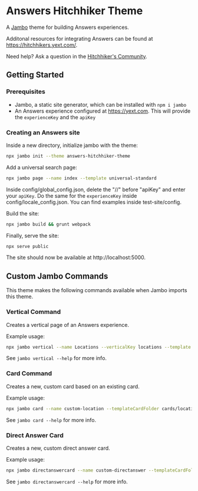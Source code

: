 # Answers Hitchhiker Theme

A [Jambo](https://github.com/yext/jambo) theme for building Answers experiences.

Additonal resources for integrating Answers can be found at https://hitchhikers.yext.com/.

Need help? Ask a question in the [Hitchhiker's Community](https://hitchhikers.yext.com/community/c/answers).

## Getting Started

### Prerequisites
- Jambo, a static site generator, which can be installed with `npm i jambo`
- An Answers experience configured at https://yext.com. This will provide the `experienceKey` and the `apiKey`

### Creating an Answers site

Inside a new directory, initialize jambo with the theme:
```bash
npx jambo init --theme answers-hitchhiker-theme
```

Add a universal search page:
```bash
npx jambo page --name index --template universal-standard
```

Inside config/global_config.json, delete the "//" before "apiKey" and enter your `apiKey`. Do the same for the `experienceKey` inside config/locale_config.json.
You can find examples inside test-site/config.

Build the site:
```bash
npx jambo build && grunt webpack
```

Finally, serve the site:
```bash
npx serve public
```

The site should now be available at http://localhost:5000.

## Custom Jambo Commands

This theme makes the following commands available when Jambo imports this theme.

### Vertical Command
Creates a vertical page of an Answers experience.

Example usage:
```bash
npx jambo vertical --name Locations --verticalKey locations --template vertical-standard
```

See `jambo vertical --help` for more info.

### Card Command
Creates a new, custom card based on an existing card.

Example usage:
```bash
npx jambo card --name custom-location --templateCardFolder cards/location-standard
```

See `jambo card --help` for more info.

### Direct Answer Card
Creates a new, custom direct answer card.

Example usage:
```bash
npx jambo directanswercard --name custom-directanswer --templateCardFolder directanswercards/allfields-standard
```

See `jambo directanswercard --help` for more info.